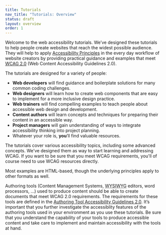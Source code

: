 ```yaml
---
title: Tutorials
nav_title: "Tutorials: Overview"
status: draft
layout: overview
order: 1
---
```


Welcome to the web accessibility tutorials. We’ve designed these tutorials to help people create websites that reach the widest possible audience. They will help to apply [Accessibility Principles](http://www.w3.org/WAI/intro/people-use-web/principles) in the every day workflow of website creators by providing practical guidance and examples that meet [WCAG 2.0](http://www.w3.org/WAI/intro/wcag) (Web Content Accessibility Guidelines 2.0). 

The tutorials are designed for a variety of people:

* **Web developers** will find guidance and boilerplate solutions for many common coding challenges.
* **Web designers** will learn how to create web components that are easy to implement for a more inclusive design practice.
* **Web trainers** will find compelling examples to teach people about accessible web design and development.
* **Content authors** will learn concepts and techniques for preparing their content in an accessible way.
* **Project managers** will gain understanding of ways to integrate accessibility thinking into project planning.
* Whatever your role is, **you**’ll find valuable resources.

The tutorials cover various accessibility topics, including some advanced concepts. We've designed them as way to start learning and addressing WCAG. If you want to be sure that you meet WCAG requirements, you'll of course need to use WCAG resources directly.

Most examples are HTML-based, though the underlying principles apply to other formats as well.

Authoring tools (Content Management Systems, <abbr title="What you see is what you get">WYSIWYG</abbr> editors, word processors, …) used to produce content should be able to create documents that meet WCAG 2.0 requirements. The requirements for these tools are defined in the [Authoring Tool Accessibility Guidelines 2.0](http://www.w3.org/WAI/intro/atag). It’s important that you further investigate the accessiblity features of the authoring tools used in your environment as you use these tutorials. Be sure that you understand the capability of your tools to produce accessible content and take care to implement and maintain accessibility with the tools at hand.   
